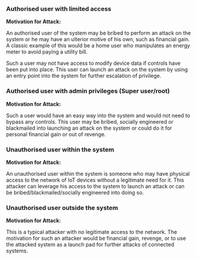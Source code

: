 ### Authorised user with limited access	

**Motivation for Attack:**

An authorised user of the system may be bribed to perform an attack on the system or he may have an ulterior motive of his own, such as financial gain. A classic example of this would be a home user who manipulates an energy meter to avoid paying a utility bill. 

Such a user may not have access to modify device data if controls have been put into place. This user can launch an attack on the system by using an entry point into the system for further escalation of privilege.

### Authorised user with admin privileges (Super user/root)	

**Motivation for Attack:**

Such a user would have an easy way into the system and would not need to bypass any controls. This user may be bribed, socially engineered or blackmailed into launching an attack on the system or could do it for personal financial gain or out of revenge. 

### Unauthorised user within the system	

**Motivation for Attack:**

An unauthorised user within the system is someone who may have physical access to the network of IoT devices without a legitimate need for it. This attacker can leverage his access to the system to launch an attack or can be bribed/blackmailed/socially engineered into doing so.
  
### Unauthorised user outside the system	

**Motivation for Attack:**

This is a typical attacker with no legitimate access to the network. The motivation for such an attacker would be financial gain, revenge, or to use the attacked system as a launch pad for further attacks of connected systems.



